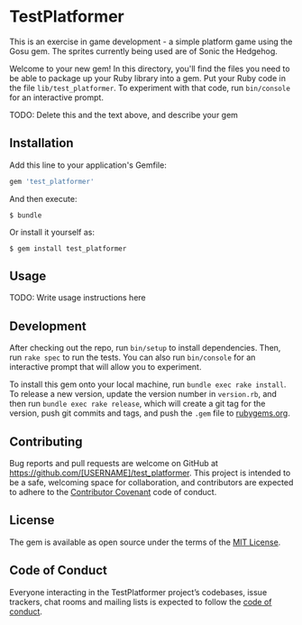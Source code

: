 # TestPlatformer

This is an exercise in game development - a simple platform game using the Gosu gem. The sprites currently being used are of Sonic the Hedgehog.

Welcome to your new gem! In this directory, you'll find the files you need to be able to package up your Ruby library into a gem. Put your Ruby code in the file `lib/test_platformer`. To experiment with that code, run `bin/console` for an interactive prompt.

TODO: Delete this and the text above, and describe your gem

## Installation

Add this line to your application's Gemfile:

```ruby
gem 'test_platformer'
```

And then execute:

    $ bundle

Or install it yourself as:

    $ gem install test_platformer

## Usage

TODO: Write usage instructions here

## Development

After checking out the repo, run `bin/setup` to install dependencies. Then, run `rake spec` to run the tests. You can also run `bin/console` for an interactive prompt that will allow you to experiment.

To install this gem onto your local machine, run `bundle exec rake install`. To release a new version, update the version number in `version.rb`, and then run `bundle exec rake release`, which will create a git tag for the version, push git commits and tags, and push the `.gem` file to [rubygems.org](https://rubygems.org).

## Contributing

Bug reports and pull requests are welcome on GitHub at https://github.com/[USERNAME]/test_platformer. This project is intended to be a safe, welcoming space for collaboration, and contributors are expected to adhere to the [Contributor Covenant](http://contributor-covenant.org) code of conduct.

## License

The gem is available as open source under the terms of the [MIT License](https://opensource.org/licenses/MIT).

## Code of Conduct

Everyone interacting in the TestPlatformer project’s codebases, issue trackers, chat rooms and mailing lists is expected to follow the [code of conduct](https://github.com/[USERNAME]/test_platformer/blob/master/CODE_OF_CONDUCT.md).
